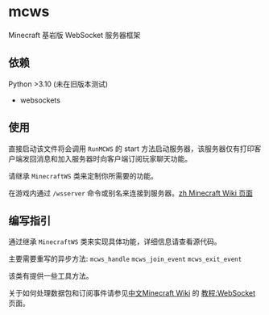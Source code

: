 # mcws

Minecraft 基岩版 WebSocket 服务器框架

## 依赖

Python >3.10 (未在旧版本测试)

- websockets

## 使用

直接启动该文件将会调用 `RunMCWS` 的 start 方法启动服务器，该服务器仅有打印客户端发回消息和加入服务器时向客户端订阅玩家聊天功能。

请继承 `MinecraftWS` 类来定制你所需要的功能。

在游戏内通过 `/wsserver` 命令或别名来连接到服务器。[zh Minecraft Wiki 页面](https://zh.minecraft.wiki/w/命令/wsserver)

## 编写指引

通过继承 `MinecraftWS` 类来实现具体功能，详细信息请查看源代码。

主要需要重写的异步方法: `mcws_handle` `mcws_join_event` `mcws_exit_event`

该类有提供一些工具方法。

关于如何处理数据包和订阅事件请参见[中文Minecraft Wiki](https://zh.minecraft.wiki/) 的 [教程:WebSocket](https://zh.minecraft.wiki/w/Tutorial:WebSocket) 页面。
